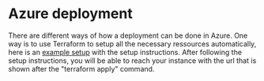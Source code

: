 # Azure deployment

There are different ways of how a deployment can be done in Azure. 
One way is to use Terraform to setup all the necessary ressources automatically, here is an [example setup](https://github.com/thunderbug1/LibreChatAzureDeployment) with the setup instructions.
After following the setup instructions, you will be able to reach your instance with the url that is shown after the "terraform apply" command.